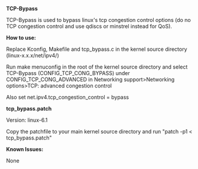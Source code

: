 **TCP-Bypass**

TCP-Bypass is used to bypass linux's tcp congestion control options (do no TCP congestion control and use qdiscs or minstrel instead for QoS).

**How to use:**

Replace Kconfig, Makefile and tcp_bypass.c in the kernel source directory (linux-x.x.x/net/ipv4/)

Run make menuconfig in the root of the kernel source directory and select TCP-Bypass (CONFIG_TCP_CONG_BYPASS) under CONFIG_TCP_CONG_ADVANCED in Networking support>Networking options>TCP: advanced congestion control

Also set net.ipv4.tcp_congestion_control = bypass

**tcp_bypass.patch**

Version: linux-6.1

Copy the patchfile to your main kernel source directory and run "patch -p1 < tcp_bypass.patch"

**Known Issues:**

None
